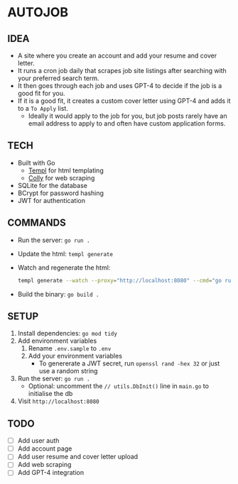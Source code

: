 # AUTOJOB

## IDEA

- A site where you create an account and add your resume and cover letter.
- It runs a cron job daily that scrapes job site listings after searching with your preferred search term.
- It then goes through each job and uses GPT-4 to decide if the job is a good fit for you.
- If it is a good fit, it creates a custom cover letter using GPT-4 and adds it to a `To Apply` list.
  - Ideally it would apply to the job for you, but job posts rarely have an email address to apply to and often have custom application forms.

## TECH

- Built with Go
  - [Templ](https://templ.guide/) for html templating
  - [Colly](https://go-colly.org/) for web scraping
- SQLite for the database
- BCrypt for password hashing
- JWT for authentication

## COMMANDS

- Run the server: `go run .`
- Update the html: `templ generate`
- Watch and regenerate the html:

  ```sh
  templ generate --watch --proxy="http://localhost:8080" --cmd="go run ."
  ```

- Build the binary: `go build .`

## SETUP

1. Install dependencies: `go mod tidy`
1. Add environment variables
    1. Rename `.env.sample` to `.env`
    1. Add your environment variables
        - To genererate a JWT secret, run `openssl rand -hex 32` or just use a random string
1. Run the server: `go run .`
    - Optional: uncomment the `// utils.DbInit()` line in `main.go` to initialise the db
1. Visit `http://localhost:8080`

## TODO

- [ ] Add user auth
- [ ] Add account page
- [ ] Add user resume and cover letter upload
- [ ] Add web scraping
- [ ] Add GPT-4 integration
